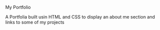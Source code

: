 
My Portfolio

A Portfolia built usin HTML and CSS to display an about me section and links to some of my projects
